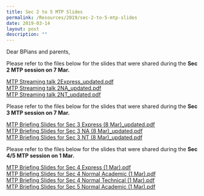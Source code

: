 ```yaml
---
title: Sec 2 to 5 MTP Slides
permalink: /Resources/2019/sec-2-to-5-mtp-slides
date: 2019-03-14
layout: post
description: ""
---
```

Dear BPians and parents,

  

Please refer to the files below for the slides that were shared during the **Sec 2 MTP session on 7 Mar.**

  

[MTP Streaming talk 2Express\_updated.pdf](https://www-bpghs-moe-edu-sg-admin.cwp.sg/qql/slot/u148/BPGHS%202019/Announcements%20&%20Updates/Sec%202%20MTP%20Slides/MTP%20Streaming%20talk%202Express_updated.pdf)  
[MTP Streaming talk 2NA\_updated.pdf](https://www-bpghs-moe-edu-sg-admin.cwp.sg/qql/slot/u148/BPGHS%202019/Announcements%20&%20Updates/Sec%202%20MTP%20Slides/MTP%20Streaming%20talk%202NA_updated.pdf)  
[MTP Streaming talk 2NT\_updated.pdf](https://www-bpghs-moe-edu-sg-admin.cwp.sg/qql/slot/u148/BPGHS%202019/Announcements%20&%20Updates/Sec%202%20MTP%20Slides/MTP%20Streaming%20talk%202NT_updated.pdf)

Please refer to the files below for the slides that were shared during the **Sec 3 MTP session on 7 Mar.**

  

[MTP Briefing Slides for Sec 3 Express (8 Mar)\_updated.pdf](https://www-bpghs-moe-edu-sg-admin.cwp.sg/qql/slot/u148/BPGHS%202019/Announcements%20&%20Updates/Sec%203%20MTP%20Slides/MTP%20Briefing%20Slides%20for%20Sec%203%20Express%20(8%20Mar)_updated.pdf)  
[MTP Briefing Slides for Sec 3 NA (8 Mar)\_updated.pdf](https://www-bpghs-moe-edu-sg-admin.cwp.sg/qql/slot/u148/BPGHS%202019/Announcements%20&%20Updates/Sec%203%20MTP%20Slides/MTP%20Briefing%20Slides%20for%20Sec%203%20NA%20(8%20Mar)_updated.pdf)  
[MTP Briefing Slides for Sec 3 NT (8 Mar)\_updated.pdf](https://www-bpghs-moe-edu-sg-admin.cwp.sg/qql/slot/u148/BPGHS%202019/Announcements%20&%20Updates/Sec%203%20MTP%20Slides/MTP%20Briefing%20Slides%20for%20Sec%203%20NT%20(8%20Mar)_updated.pdf)

Please refer to the files below for the slides that were shared during the **Sec 4/5 MTP session on 1 Mar.**

  

[MTP Briefing Slides for Sec 4 Express (1 Mar).pdf](https://www-bpghs-moe-edu-sg-admin.cwp.sg/qql/slot/u148/BPGHS%202019/Announcements%20&%20Updates/Sec%204_5%20MTP%20Slides/MTP%20Briefing%20Slides%20for%20Sec%204%20Express%20(1%20Mar).pdf)  
[MTP Briefing Slides for Sec 4 Normal Academic (1 Mar).pdf](https://www-bpghs-moe-edu-sg-admin.cwp.sg/qql/slot/u148/BPGHS%202019/Announcements%20&%20Updates/Sec%204_5%20MTP%20Slides/MTP%20Briefing%20Slides%20for%20Sec%204%20Normal%20Academic%20(1%20Mar).pdf)  
[MTP Briefing Slides for Sec 4 Normal Technical (1 Mar).pdf](https://www-bpghs-moe-edu-sg-admin.cwp.sg/qql/slot/u148/BPGHS%202019/Announcements%20&%20Updates/Sec%204_5%20MTP%20Slides/MTP%20Briefing%20Slides%20for%20Sec%204%20Normal%20Technical%20(1%20Mar).pdf)  
[MTP Briefing Slides for Sec 5 Normal Academic (1 Mar).pdf](https://www-bpghs-moe-edu-sg-admin.cwp.sg/qql/slot/u148/BPGHS%202019/Announcements%20&%20Updates/Sec%204_5%20MTP%20Slides/MTP%20Briefing%20Slides%20for%20Sec%205%20Normal%20Academic%20(1%20Mar).pdf)






